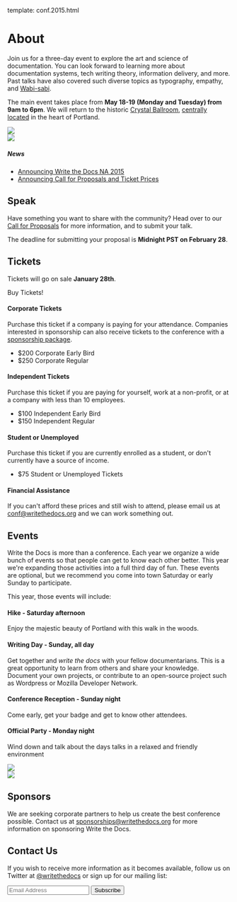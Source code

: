 template: conf.2015.html

# About

Join us for a three-day event to explore the art and science of documentation.
You can look forward to learning more about documentation systems, tech writing theory, information delivery, and more.
Past talks have also covered such diverse topics as typography, empathy, and [Wabi-sabi][wabisabi].

The main event takes place from **May 18-19 (Monday and Tuesday) from 9am to 6pm**.
We will return to the historic [Crystal Ballroom][crystal-ballroom],
[centrally located](http://goo.gl/maps/D2WrJ) in the heart of Portland.

<div class="row row-images">
  <div class="col-md-6 col-sm-6">
    <img src="https://farm8.staticflickr.com/7443/14198154853_0cddd983b6_c.jpg" />
  </div>
  <div class="col-md-6 col-sm-6">
    <img src="https://farm8.staticflickr.com/7369/13991334230_27e72622c2_c.jpg" />
  </div>
</div>

##### News

* [Announcing Write the Docs NA 2015](/news/announcing-2015)
* [Announcing Call for Proposals and Ticket Prices](/news/cfp-ticket-prices)


## Speak

Have something you want to share with the community? 
Head over to our [Call for Proposals](cfp.md) for more information, and to submit your talk.

The deadline for submitting your proposal is **Midnight PST on February 28**.

## Tickets

Tickets will go on sale **January 28th**.

<tito-button event="writethedocs/write-the-docs-na-2015">Buy Tickets!</tito-button>

#### Corporate Tickets

Purchase this ticket if a company is paying for your attendance.
Companies interested in sponsorship can also receive tickets to the conference with a [sponsorship package](#sponsors).

* $200 Corporate Early Bird
* $250 Corporate Regular

#### Independent Tickets

Purchase this ticket if you are paying for yourself, work at a non-profit, or at a company with less than 10 employees.

* $100 Independent Early Bird
* $150 Independent Regular

#### Student or Unemployed

Purchase this ticket if you are currently enrolled as a student, or don't currently have a source of income.

* $75 Student or Unemployed Tickets

#### Financial Assistance

If you can't afford these prices and still wish to attend, please email us at [conf@writethedocs.org][conf-email] and we can work something out.

## Events

Write the Docs is more than a conference.
Each year we organize a wide bunch of events so that people can get to know each other better.
This year we're expanding those activities into a full third day of fun.
These events are optional, but we recommend you come into town Saturday or early Sunday to participate.

This year, those events will include:

#### Hike - Saturday afternoon
Enjoy the majestic beauty of Portland with this walk in the woods.

#### Writing Day - Sunday, all day
Get together and *write the docs* with your fellow documentarians.  This is a
great opportunity to learn from others and share your knowledge.  Document your
own projects, or contribute to an open-source project such as Wordpress or
Mozilla Developer Network.

#### Conference Reception - Sunday night
Come early, get your badge and get to know other attendees.

#### Official Party - Monday night
Wind down and talk about the days talks in a relaxed and friendly environment

<div class="row row-images">
  <div class="col-md-6 col-sm-6">
    <img src="https://farm8.staticflickr.com/7359/14171848131_734e95d87d_c.jpg" />
  </div>
  <div class="col-md-6 col-sm-6">
    <img src="https://farm8.staticflickr.com/7437/14175146165_f6d22c5c3b_c.jpg" />
  </div>
</div>

## Sponsors

We are seeking corporate partners to help us create the best conference possible.
Contact us at [sponsorships@writethedocs.org][sponsorships] for more information on sponsoring Write the Docs.

## Contact Us

If you wish to receive more information as it becomes available, follow us on Twitter at [@writethedocs][twitter] or sign up for our mailing list:

<div id="mc_embed_signup">
<form action="http://writethedocs.us6.list-manage.com/subscribe/post?u=94377ea46d8b176a11a325d03&amp;id=dcf0ed349b" method="post" id="mc-embedded-subscribe-form" name="mc-embedded-subscribe-form" class="validate" target="_blank" novalidate="">
<div class="mc-field-group input-append">
<input placeholder="Email Address" value="" name="EMAIL" class="required email" id="mce-EMAIL" type="email">
<input value="Subscribe" name="subscribe" id="mc-embedded-subscribe" class="btn" type="submit">
</div>
<div id="mce-responses" class="clear">
<div class="response" id="mce-error-response" style="display:none"></div>
<div class="response" id="mce-success-response" style="display:none"></div>
</div>
</form>
</div>

[crystal-ballroom]: http://www.mcmenamins.com/CrystalBallroom
[wabisabi]: http://en.wikipedia.org/wiki/Wabi-sabi
[twitter]: https://twitter.com/writethedocs
[mailing-list]: http://eepurl.com/I37rP
[sponsorships]: mailto:sponsorships@writethedocs.org
[conf-email]: mailto:conf@writethedocs.org
